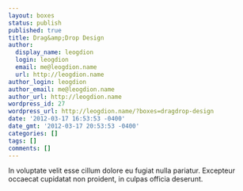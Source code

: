 ```yaml
---
layout: boxes
status: publish
published: true
title: Drag&amp;Drop Design
author:
  display_name: leogdion
  login: leogdion
  email: me@leogdion.name
  url: http://leogdion.name
author_login: leogdion
author_email: me@leogdion.name
author_url: http://leogdion.name
wordpress_id: 27
wordpress_url: http://leogdion.name/?boxes=dragdrop-design
date: '2012-03-17 16:53:53 -0400'
date_gmt: '2012-03-17 20:53:53 -0400'
categories: []
tags: []
comments: []
---
```

<p>In voluptate velit esse cillum dolore eu fugiat nulla pariatur. Excepteur occaecat cupidatat non proident, in culpas officia deserunt.</p>
